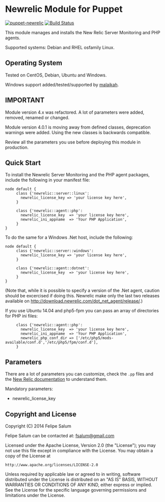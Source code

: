 Newrelic Module for Puppet
==========================
[![puppet-newrelic](https://img.shields.io/puppetforge/v/fsalum/newrelic.svg)](https://forge.puppetlabs.com/fsalum/newrelic) [![Build Status](https://secure.travis-ci.org/fsalum/puppet-newrelic.png)](http://travis-ci.org/fsalum/puppet-newrelic)

This module manages and installs the New Relic Server Monitoring and PHP agents.  

Supported systems: Debian and RHEL osfamily Linux.

Operating System
----------------

Tested on CentOS, Debian, Ubuntu and Windows.

Windows support added/tested/supported by [malaikah](https://github.com/malaikah).

IMPORTANT
---------

Module version 4.x was refactored. A lot of parameters were added, removed, renamed or changed.

Module version 4.0.1 is moving away from defined classes, deprecation warnings were added.
Using the new classes is backwards compatible.

Review all the parameters you use before deploying this module in production.

Quick Start
-----------

To install the Newrelic Server Monitoring and the PHP agent packages, include the following in your manifest file:

    node default {
         class {'newrelic::server::linux':
           newrelic_license_key => 'your license key here',
         }

         class {'newrelic::agent::php':
           newrelic_license_key  => 'your license key here',
           newrelic_ini_appname  => 'Your PHP Application',
         }
    }

To do the same for a Windows .Net host, include the following:

    node default {
         class {'newrelic::server::windows':
           newrelic_license_key => 'your license key here',
         }

         class {'newrelic::agent::dotnet':
           newrelic_license_key  => 'your license key here',
         }
    }

(Note that, while it is possible to specify a version of the .Net agent, caution should be excercised if doing this. Newrelic make only the last two releases available on http://download.newrelic.com/dot_net_agent/release/.)

If you use Ubuntu 14.04 and php5-fpm you can pass an array of directories for PHP ini files:

         class {'newrelic::agent::php':
           newrelic_license_key  => 'your license key here',
           newrelic_ini_appname  => 'Your PHP Application',
           newrelic_php_conf_dir => ['/etc/php5/mods-available/conf.d','/etc/php5/fpm/conf.d'],
         }

Parameters
----------

There are a lot of parameters you can customize, check the `.pp` files and the [New Relic documentation](https://docs.newrelic.com/docs/php/php-agent-phpini-settings) to understand them.

Mandatory parameters:

* newrelic_license_key

Copyright and License
---------------------

Copyright (C) 2014 Felipe Salum

Felipe Salum can be contacted at: fsalum@gmail.com

Licensed under the Apache License, Version 2.0 (the "License");
you may not use this file except in compliance with the License.
You may obtain a copy of the License at

    http://www.apache.org/licenses/LICENSE-2.0

Unless required by applicable law or agreed to in writing, software
distributed under the License is distributed on an "AS IS" BASIS,
WITHOUT WARRANTIES OR CONDITIONS OF ANY KIND, either express or implied.
See the License for the specific language governing permissions and
limitations under the License.
